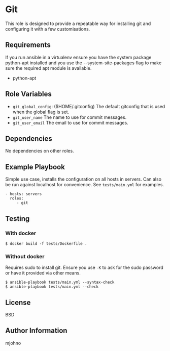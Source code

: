 # Git

This role is designed to provide a repeatable way for installing git and configuring it with a few customisations.
 
## Requirements

If you run ansible in a virtualenv ensure you have the system package python-apt installed and you use the --system-site-packages flag to make sure the required apt module is available.

* python-apt 

## Role Variables

* `git_global_config`: ($HOME/.gitconfig) The default gitconfig that is used when the global flag is set.
* `git_user_name` The name to use for commit messages.
* `git_user_email` The email to use for commit messages.

## Dependencies

No dependencies on other roles.

## Example Playbook

Simple use case, installs the configuration on all hosts in servers. Can also be run against localhost for convenience. See `tests/main.yml` for examples.

    - hosts: servers
      roles:
         - git

## Testing

### With docker

```
$ docker build -f tests/Dockerfile .
```

### Without docker

Requires sudo to install git. Ensure you use `-K` to ask for the sudo password or have it provided via other means.

```
$ ansible-playbook tests/main.yml --syntax-check
$ ansible-playbook tests/main.yml --check
```

## License

BSD

## Author Information

mjohno
